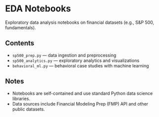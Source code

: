 # EDA Notebooks

Exploratory data analysis notebooks on financial datasets (e.g., S&P 500, fundamentals).

## Contents
- `sp500_prep.py` — data ingestion and preprocessing  
- `sp500_analytics.py` — exploratory analytics and visualizations  
- `behavioral_ml.py` — behavioral case studies with machine learning  

## Notes
- Notebooks are self-contained and use standard Python data science libraries.  
- Data sources include Financial Modeling Prep (FMP) API and other public datasets.  
